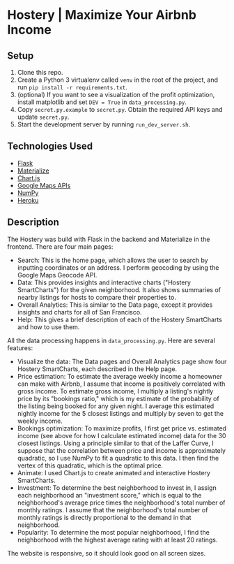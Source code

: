 # Hostery | Maximize Your Airbnb Income


Setup
------
1. Clone this repo.
2. Create a Python 3 virtualenv called `venv` in the root of the project, and run `pip install -r requirements.txt`.
3. (optional) If you want to see a visualization of the profit optimization, install matplotlib and set `DEV = True` in `data_processing.py`.
4. Copy `secret.py.example` to `secret.py`. Obtain the required API keys and update `secret.py`.
5. Start the development server by running `run_dev_server.sh`.


Technologies Used
-----------------
* [Flask](http://flask.pocoo.org/)
* [Materialize](http://materializecss.com/)
* [Chart.js](http://www.chartjs.org/)
* [Google Maps APIs](https://developers.google.com/maps/)
* [NumPy](http://www.numpy.org/)
* [Heroku](https://www.heroku.com/)


Description
-----------
The Hostery was build with Flask in the backend and Materialize in the frontend. There are four main pages:
* Search: This is the home page, which allows the user to search by inputting coordinates or an address. I perform geocoding by using the Google Maps Geocode API.
* Data: This provides insights and  interactive charts ("Hostery SmartCharts") for the given neighborhood. It also shows summaries of nearby listings for hosts to compare their properties to.
* Overall Analytics: This is similar to the Data page, except it provides insights and charts for all of San Francisco.
* Help: This gives a brief description of each of the Hostery SmartCharts and how to use them.

All the data processing happens in `data_processing.py`. Here are several features:
* Visualize the data: The Data pages and Overall Analytics page show four Hostery SmartCharts, each described in the Help page.
* Price estimation: To estimate the average weekly income a homeowner can make with Airbnb, I assume that income is positively correlated with gross income. To estimate gross income, I multiply a listing's nightly price by its "bookings ratio," which is my estimate of the probability of the listing being booked for any given night. I average this estimated nightly income for the 5 closest listings and multiply by seven to get the weekly income.
* Bookings optimization: To maximize profits, I first get price vs. estimated income (see above for how I calculate estimated income) data for the 30 closest listings. Using a principle similar to that of the Laffer Curve, I suppose that the correlation between price and income is approximately quadratic, so I use NumPy to fit a quadratic to this data. I then find the vertex of this quadratic, which is the optimal price.
* Animate: I used Chart.js to create animated and interactive Hostery SmartCharts.
* Investment: To determine the best neighborhood to invest in, I assign each neighborhood an "investment score," which is equal to the neighborhood's average price times the neighborhood's total number of monthly ratings. I assume that the neighborhood's total number of monthly ratings is directly proportional to the demand in that neighborhood.
* Popularity: To determine the most popular neighborhood, I find the neighborhood with the highest average rating with at least 20 ratings.

The website is responsive, so it should look good on all screen sizes.
